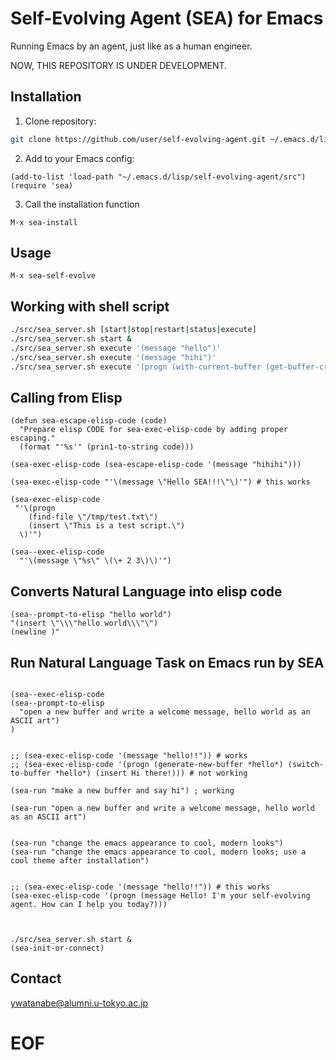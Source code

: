 <!-- ---
!-- title: ./self-evolving-agent/README.md
!-- author: ywatanabe
!-- date: 2024-12-04 07:30:53
!-- --- -->


# Self-Evolving Agent (SEA) for Emacs

Running Emacs by an agent, just like as a human engineer.

NOW, THIS REPOSITORY IS UNDER DEVELOPMENT.

## Installation

1. Clone repository:
```bash
git clone https://github.com/user/self-evolving-agent.git ~/.emacs.d/lisp/self-evolving-agent
```

2. Add to your Emacs config:
```elisp
(add-to-list 'load-path "~/.emacs.d/lisp/self-evolving-agent/src")
(require 'sea)
```

3. Call the installation function
```elisp
M-x sea-install
```

## Usage

``` elisp
M-x sea-self-evolve
```

## Working with shell script

``` bash
./src/sea_server.sh [start|stop|restart|status|execute]
./src/sea_server.sh start &
./src/sea_server.sh execute '(message "hello")'
./src/sea_server.sh execute '(message "hihi")'
./src/sea_server.sh execute '(progn (with-current-buffer (get-buffer-create "*test*") (insert "hello")) (switch-to-buffer "*test*"))'
```

## Calling from Elisp

``` elisp
(defun sea-escape-elisp-code (code)
  "Prepare elisp CODE for sea-exec-elisp-code by adding proper escaping."
  (format "'%s'" (prin1-to-string code)))

(sea-exec-elisp-code (sea-escape-elisp-code '(message "hihihi")))

(sea-exec-elisp-code "'\(message \"Hello SEA!!!\"\)'") # this works

(sea-exec-elisp-code
 "'\(progn
    (find-file \"/tmp/test.txt\")
    (insert \"This is a test script.\")
  \)'")
  
(sea--exec-elisp-code 
  "'\(message \"%s\" \(\+ 2 3\)\)'")
```

## Converts Natural Language into elisp code

``` elisp
(sea--prompt-to-elisp "hello world")
"(insert \"\\\"hello world\\\"\")
(newline )"
```

## Run Natural Language Task on Emacs run by SEA

``` elisp

(sea--exec-elisp-code 
(sea--prompt-to-elisp 
  "open a new buffer and write a welcome message, hello world as an ASCII art")
)


;; (sea-exec-elisp-code '(message "hello!!")) # works
;; (sea-exec-elisp-code '(progn (generate-new-buffer *hello*) (switch-to-buffer *hello*) (insert Hi there!))) # not working

(sea-run "make a new buffer and say hi") ; working

(sea-run "open a new buffer and write a welcome message, hello world as an ASCII art")


(sea-run "change the emacs appearance to cool, modern looks")
(sea-run "change the emacs appearance to cool, modern looks; use a cool theme after installation")


;; (sea-exec-elisp-code '(message "hello!!")) # this works
(sea-exec-elisp-code '(progn (message Hello! I'm your self-evolving agent. How can I help you today?)))



./src/sea_server.sh start &
(sea-init-or-connect)

```




## 
## Contact
ywatanabe@alumni.u-tokyo.ac.jp




# EOF



